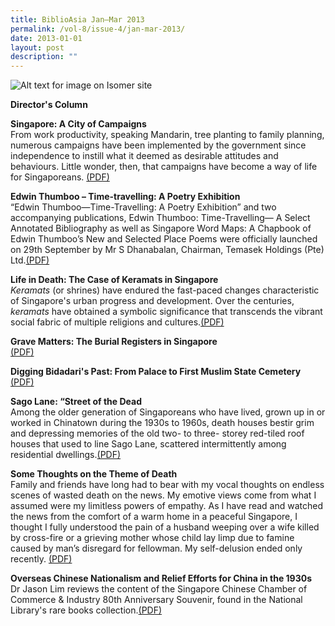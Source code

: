 ```yaml
---
title: BiblioAsia Jan–Mar 2013
permalink: /vol-8/issue-4/jan-mar-2013/
date: 2013-01-01
layout: post
description: ""
---
```

![Alt text for image on Isomer site](/images/covers/ba8-4.jpg)

<a style="text-decoration: none; font-weight: bold;" href="/vol-8/issue-4/jan-mar-2013/director-column/">Director's Column</a>

<a style="text-decoration: none; font-weight: bold;" href="/vol-8/issue-4/jan-mar-2013/singapore-campaigns/">Singapore: A City of Campaigns</a><br>From work productivity, speaking Mandarin, tree planting to family planning, numerous campaigns have been implemented by the government since independence to instill what it deemed as desirable attitudes and behaviours. Little wonder, then, that campaigns have become a way of life for Singaporeans. [(PDF)](/files/pdf/vol-8/issue-4/v8-issue4_CityofCampaigns.pdf)

<a style="text-decoration: none; font-weight: bold;" href="/vol-8/issue-4/jan-mar-2013/edwin-thumboo-poetry/">Edwin Thumboo – Time-travelling: A Poetry Exhibition</a><br>“Edwin Thumboo—Time-Travelling: A Poetry Exhibition” and two accompanying publications, Edwin Thumboo: Time-Travelling— A Select Annotated Bibliography as well as Singapore Word Maps: A Chapbook of Edwin Thumboo’s New and Selected Place Poems were officially launched on 29th September by Mr S Dhanabalan, Chairman, Temasek Holdings (Pte) Ltd.[(PDF)](/files/pdf/vol-8/issue-4/v8-issue4_PoetryExhibition.pdf)

<a style="text-decoration: none; font-weight: bold;" href="/vol-8/issue-4/jan-mar-2013/life-death-keramats/">Life in Death: The Case of Keramats in Singapore	</a><br>*Keramats* (or shrines) have endured the fast-paced changes characteristic of Singapore's urban progress and development. Over the centuries, *keramats* have obtained a symbolic significance that transcends the vibrant social fabric of multiple religions and cultures.[(PDF)](/files/pdf/vol-8/issue-4/v8-issue4_Keramats.pdf)

<a style="text-decoration: none; font-weight: bold;" href="/vol-8/issue-4/jan-mar-2013/singapore-grave-burial/">Grave Matters: The Burial Registers in Singapore</a><br>[(PDF)](/files/pdf/vol-8/issue-4/v8-issue4_GraveMatters.pdf)

<a style="text-decoration: none; font-weight: bold;" href="/vol-8/issue-4/jan-mar-2013/muslim-bidadari-cemetery/">Digging Bidadari's Past: From Palace to First Muslim State Cemetery</a> [(PDF)](/files/pdf/vol-8/issue-4/v8-issue4_BidadariPast.pdf)

<a style="text-decoration: none; font-weight: bold;" href="/vol-8/issue-4/jan-mar-2013/sago-street-dead/">Sago Lane: “Street of the Dead</a><br>Among the older generation of Singaporeans who have lived, grown up in or worked in Chinatown during the 1930s to 1960s, death houses bestir grim and depressing memories of the old two- to three- storey red-tiled roof houses that used to line Sago Lane, scattered intermittently among residential dwellings.[(PDF)](/files/pdf/vol-8/issue-4/v8-issue4_SagoLane.pdf)

<a style="text-decoration: none; font-weight: bold;" href="/vol-8/issue-4/jan-mar-2013/theme-death/">Some Thoughts on the Theme of Death</a><br>Family and friends have long had to bear with my vocal thoughts on endless scenes of wasted death on the news. My emotive views come from what I assumed were my limitless powers of empathy. As I have read and watched the news from the comfort of a warm home in a peaceful Singapore, I thought I fully understood the pain of a husband weeping over a wife killed by cross-fire or a grieving mother whose child lay limp due to famine caused by man’s disregard for fellowman. My self-delusion ended only recently. [(PDF)](/files/pdf/vol-8/issue-4/v8-issue4_ThemeDeath.pdf)

<a style="text-decoration: none; font-weight: bold;" href="/vol-8/issue-4/jan-mar-2013/overseas-chinese-nationalism/">Overseas Chinese Nationalism and Relief Efforts for China in the 1930s</a><br>Dr Jason Lim reviews the content of the Singapore Chinese Chamber of Commerce &amp; Industry 80th Anniversary Souvenir, found in the National Library's rare books collection.[(PDF)](/files/pdf/vol-8/issue-4/v8-issue4_ChinaReliefEfforts.pdf)